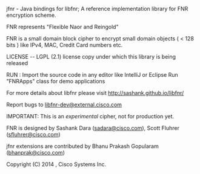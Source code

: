 
  jfnr -  Java bindings for libfnr;
  A reference implementation library for FNR encryption scheme.

  FNR represents "Flexible Naor and Reingold" 

  FNR is a small domain block cipher to encrypt small domain
    objects ( < 128 bits ) like IPv4, MAC, Credit Card numbers etc.


  LICENSE -- LGPL (2.1) license copy under which this library is being released

  RUN : Import the source code in any editor like IntelliJ or Eclipse
        Run "FNRApps" class for demo applications


  For more details about libfnr please visit
   http://sashank.github.io/libfnr/

  Report bugs to <libfnr-dev@external.cisco.com>

  IMPORTANT:  This is an *experimental* cipher, not for production yet.
 
  FNR is designed by 
      Sashank Dara (sadara@cisco.com), 
      Scott Fluhrer (sfluhrer@cisco.com)

  jfnr extensions are contributed by
      Bhanu Prakash Gopularam (bhanprak@cisco.com)

 Copyright (C) 2014 , Cisco Systems Inc.
